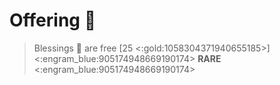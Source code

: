 # **Offering** 🐑 
> Blessings 🎇 are free [25 <:gold:1058304371940655185>]
<:engram_blue:905174948669190174> __RARE__ <:engram_blue:905174948669190174>
